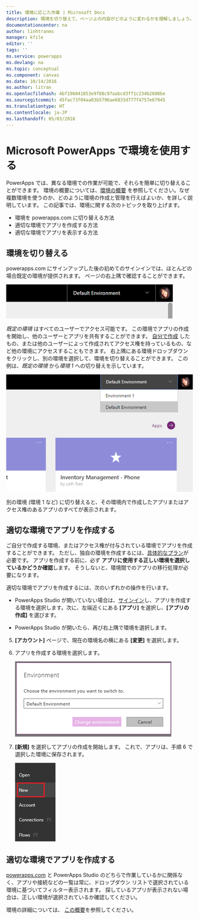 ```yaml
---
title: 環境に応じた作業 | Microsoft Docs
description: 環境を切り替えて、ページ上の内容がどのように変わるかを理解しましょう。
documentationcenter: na
author: linhtranms
manager: kfile
editor: ''
tags: ''
ms.service: powerapps
ms.devlang: na
ms.topic: conceptual
ms.component: canvas
ms.date: 10/14/2016
ms.author: litran
ms.openlocfilehash: 4bf196041853e9f88c97aabcd3ff1c234b2608be
ms.sourcegitcommit: 45fac73f04aa03b5796ae6833d777f4757e67945
ms.translationtype: HT
ms.contentlocale: ja-JP
ms.lasthandoff: 05/03/2018
---
```

# <a name="working-with-environments-and-microsoft-powerapps"></a>Microsoft PowerApps で環境を使用する
PowerApps では、異なる環境での作業が可能で、それらを簡単に切り替えることができます。 環境の概要については、[環境の概要](../../administrator/environments-overview.md) を参照してください。なぜ複数環境を使うのか、どのように環境の作成と管理を行えばよいか、を詳しく説明しています。 この記事では、環境に関する次のトピックを取り上げます。

* 環境を powerapps.com に切り替える方法
* 適切な環境でアプリを作成する方法
* 適切な環境でアプリを表示する方法

## <a name="switch-the-environment"></a>環境を切り替える
powerapps.com にサインアップした後の初めてのサインインでは、ほとんどの場合既定の環境が提供されます。 ページの右上隅で確認することができます。

![既定の環境](./media/working-with-environments/env-dropdown.png)

*既定の環境* はすべてのユーザーでアクセス可能です。 この環境でアプリの作成を開始し、他のユーザーとアプリを共有することができます。 [自分で作成](../../administrator/environments-administration.md) したもの、または他のユーザーによって作成されてアクセス権を持っているもの、など他の環境にアクセスすることもできます。 右上隅にある環境ドロップダウンをクリックし、別の環境を選択して、環境を切り替えることができます。 この例は、*既定の環境* から*環境 1* への切り替えを示しています。

![環境の切り替え](./media/working-with-environments/switch-env.png)

別の環境 (環境 1 など) に切り替えると、その環境内で作成したアプリまたはアクセス権のあるアプリのすべてが表示されます。

## <a name="create-apps-in-the-right-environment"></a>適切な環境でアプリを作成する
ご自分で作成する環境、またはアクセス権が付与されている環境でアプリを作成することができます。 ただし、独自の環境を作成するには、[具体的なプラン](../../administrator/pricing-billing-skus.md)が必要です。 アプリを作成する前に、必ず **アプリに使用する正しい環境を選択しているかどうか確認**します。 そうしないと、環境間でのアプリの移行処理が必要になります。

適切な環境でアプリを作成するには、次のいずれかの操作を行います。

- PowerApps Studio が開いていない場合は、[サインイン](http://web.powerapps.com)し、アプリを作成する環境を選択します。次に、左端近くにある **[アプリ]** を選択し、**[アプリの作成]** を選びます。

- PowerApps Studio が開いたら、再び右上隅で環境を選択します。

5. **[アカウント]** ページで、現在の環境名の横にある **[変更]**  を選択します。

6. アプリを作成する環境を選択します。

    ![Studio 環境の切り替え](./media/working-with-environments/studio-env-dropdown2.PNG)

7. **[新規]** を選択してアプリの作成を開始します。 これで、アプリは、手順 6 で選択した環境に保存されます。

    ![Studio 環境の切り替え](./media/working-with-environments/new-app.PNG)

## <a name="view-apps-in-the-right-environment"></a>適切な環境でアプリを作成する
[powerapps.com](http://web.powerapps.com) と PowerApps Studio のどちらで作業しているかに関係なく、アプリや接続などの一覧は常に、ドロップダウン リストで選択されている環境に基づいてフィルター表示されます。 探しているアプリが表示されない場合は、正しい環境が選択されているか確認してください。

環境の詳細については、 [この概要](../../administrator/environments-overview.md)を参照してください。
